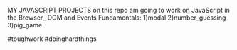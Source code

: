 MY JAVASCRIPT PROJECTS
on this repo am going to work on JavaScript in the Browser_ DOM and Events Fundamentals:
1)modal
2)number_guessing
3)pig_game

#toughwork
#doinghardthings

